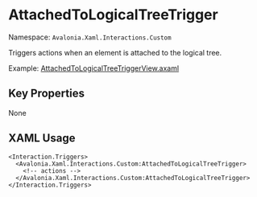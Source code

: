 # AttachedToLogicalTreeTrigger

Namespace: `Avalonia.Xaml.Interactions.Custom`

Triggers actions when an element is attached to the logical tree.

Example: [AttachedToLogicalTreeTriggerView.axaml](samples/BehaviorsTestApplication/Views/Pages/AttachedToLogicalTreeTriggerView.axaml)

## Key Properties
None

## XAML Usage
```xaml
<Interaction.Triggers>
  <Avalonia.Xaml.Interactions.Custom:AttachedToLogicalTreeTrigger>
    <!-- actions -->
  </Avalonia.Xaml.Interactions.Custom:AttachedToLogicalTreeTrigger>
</Interaction.Triggers>
```
